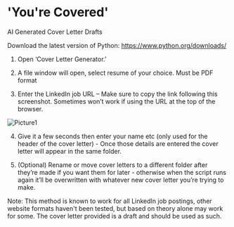 # 'You're Covered'
AI Generated Cover Letter Drafts

Download the latest version of Python: https://www.python.org/downloads/

1) Open ‘Cover Letter Generator.’

2) A file window will open, select resume of your choice. Must be PDF format

3) Enter the LinkedIn job URL – Make sure to copy the link following this screenshot. Sometimes won’t work if using the URL at the top of the browser.

![Picture1](https://github.com/shepard5/You-re-Covered/assets/108085853/2f16ccda-5645-4d9e-988d-6894c4a7efff)

4) Give it a few seconds then enter your name etc (only used for the header of the cover letter) - Once those details are entered the cover letter will appear in the same folder.

5) (Optional) Rename or move cover letters to a different folder after they’re made if you want them for later - otherwise when the script runs again it’ll be overwritten with whatever new cover letter you’re trying to make.

Note: This method is known to work for all LinkedIn job postings, other website formats haven't been tested, but based on theory alone may work for some. The cover letter provided is a draft and should be used as such.
